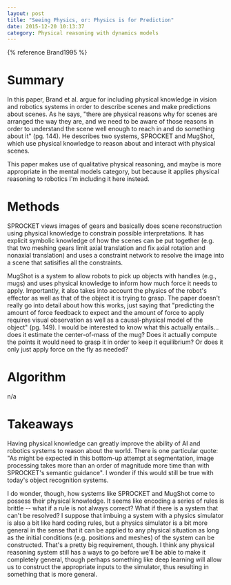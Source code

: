 ```yaml
---
layout: post
title: "Seeing Physics, or: Physics is for Prediction"
date: 2015-12-20 10:13:37
category: Physical reasoning with dynamics models
---
```


{% reference Brand1995 %}

# Summary

In this paper, Brand et al. argue for including physical knowledge in vision and robotics systems in order to describe scenes and make predictions about scenes. As he says, "there are physical reasons why for scenes are arranged the way they are, and we need to be aware of those reasons in order to understand the scene well enough to reach in and do something about it" (pg. 144). He describes two systems, SPROCKET and MugShot, which use physical knowledge to reason about and interact with physical scenes.

This paper makes use of qualitative physical reasoning, and maybe is more appropriate in the mental models category, but because it applies physical reasoning to robotics I'm including it here instead.

# Methods

SPROCKET views images of gears and basically does scene reconstruction using physical knowledge to constrain possible interpretations. It has explicit symbolic knowledge of how the scenes can be put together (e.g. that two meshing gears limit axial translation and fix axial rotation and nonaxial translation) and uses a constraint network to resolve the image into a scene that satisifies all the constraints.

MugShot is a system to allow robots to pick up objects with handles (e.g., mugs) and uses physical knowledge to inform how much force it needs to apply. Importantly, it also takes into account the physics of the robot's effector as well as that of the object it is trying to grasp. The paper doesn't really go into detail about how this works, just saying that "predicting the amount of force feedback to expect and the amount of force to apply requires visual observation as well as a causal-physical model of the object" (pg. 149). I would be interested to know what this actually entails... does it estimate the center-of-mass of the mug? Does it actually compute the points it would need to grasp it in order to keep it equilibrium? Or does it only just apply force on the fly as needed?

# Algorithm

n/a

# Takeaways

Having physical knowledge can greatly improve the ability of AI and robotics systems to reason about the world. There is one particular quote: "As might be expected in this bottom-up attempt at segmentation, image processing takes more than an order of magnitude more time than with SPROCKET's semantic guidance". I wonder if this would still be true with today's object recognition systems.

I do wonder, though, how systems like SPROCKET and MugShot come to possess their physical knowledge. It seems like encoding a series of rules is brittle -- what if a rule is not always correct? What if there is a system that can't be resolved? I suppose that imbuing a system with a physics simulator is also a bit like hard coding rules, but a physics simulator is a bit more general in the sense that it can be applied to any physical situation as long as the initial conditions (e.g. positions and meshes) of the system can be constructed. That's a pretty big requirement, though. I think any physical reasoning system still has a ways to go before we'll be able to make it completely general, though perhaps something like deep learning will allow us to construct the appropriate inputs to the simulator, thus resulting in something that is more general.
